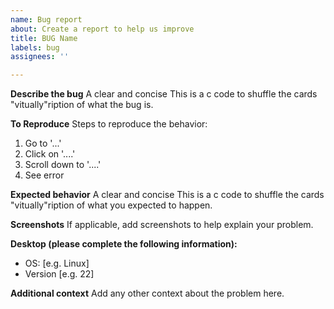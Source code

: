 ```yaml
---
name: Bug report
about: Create a report to help us improve
title: BUG Name
labels: bug
assignees: ''

---
```


**Describe the bug**
A clear and concise This is a c code to shuffle the cards "vitually"ription of what the bug is.

**To Reproduce**
Steps to reproduce the behavior:
1. Go to '...'
2. Click on '....'
3. Scroll down to '....'
4. See error

**Expected behavior**
A clear and concise This is a c code to shuffle the cards "vitually"ription of what you expected to happen.

**Screenshots**
If applicable, add screenshots to help explain your problem.

**Desktop (please complete the following information):**
 - OS: [e.g. Linux]
 - Version [e.g. 22]

**Additional context**
Add any other context about the problem here.
